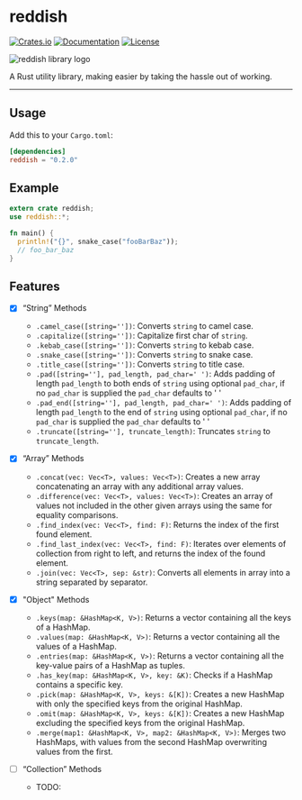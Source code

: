 # reddish

[![Crates.io](https://img.shields.io/crates/v/reddish.svg)](https://crates.io/crates/reddish)
[![Documentation](https://docs.rs/reddish/badge.svg)](https://docs.rs/reddish/)
[![License](https://img.shields.io/crates/l/octavo.svg)](LICENSE)

![reddish library logo](./docs/assets/reddish.png)

A Rust utility library, making easier by taking the hassle out of working.

---

## Usage

Add this to your `Cargo.toml`:

```toml
[dependencies]
reddish = "0.2.0"
```

## Example

```rust
extern crate reddish;
use reddish::*;

fn main() {
  println!("{}", snake_case("fooBarBaz"));
  // foo_bar_baz
}
```

## Features

- [x] “String” Methods
  - `.camel_case([string=''])`: Converts `string` to camel case.
  - `.capitalize([string=''])`: Capitalize first char of `string`.
  - `.kebab_case([string=''])`: Converts `string` to kebab case.
  - `.snake_case([string=''])`: Converts `string` to snake case.
  - `.title_case([string=''])`: Converts `string` to title case.
  - `.pad([string=''], pad_length, pad_char=' ')`: Adds padding of length `pad_length` to both ends of `string` using optional `pad_char`, if no `pad_char` is supplied the `pad_char` defaults to ' '
  - `.pad_end([string=''], pad_length, pad_char=' ')`: Adds padding of length `pad_length` to the end of `string` using optional `pad_char`, if no `pad_char` is supplied the `pad_char` defaults to ' '
  - `.truncate([string=''], truncate_length)`: Truncates `string` to `truncate_length`.

- [x] “Array” Methods
  - `.concat(vec: Vec<T>, values: Vec<T>)`: Creates a new array concatenating an array with any additional array values.
  - `.difference(vec: Vec<T>, values: Vec<T>)`: Creates an array of values not included in the other given arrays using the same for equality comparisons.
  - `.find_index(vec: Vec<T>, find: F)`: Returns the index of the first found element.
  - `.find_last_index(vec: Vec<T>, find: F)`: Iterates over elements of collection from right to left, and returns the index of the found element.
  - `.join(vec: Vec<T>, sep: &str)`: Converts all elements in array into a string separated by separator.

- [x] "Object" Methods
  - `.keys(map: &HashMap<K, V>)`: Returns a vector containing all the keys of a HashMap.
  - `.values(map: &HashMap<K, V>)`: Returns a vector containing all the values of a HashMap.
  - `.entries(map: &HashMap<K, V>)`: Returns a vector containing all the key-value pairs of a HashMap as tuples.
  - `.has_key(map: &HashMap<K, V>, key: &K)`: Checks if a HashMap contains a specific key.
  - `.pick(map: &HashMap<K, V>, keys: &[K])`: Creates a new HashMap with only the specified keys from the original HashMap.
  - `.omit(map: &HashMap<K, V>, keys: &[K])`: Creates a new HashMap excluding the specified keys from the original HashMap.
  - `.merge(map1: &HashMap<K, V>, map2: &HashMap<K, V>)`: Merges two HashMaps, with values from the second HashMap overwriting values from the first.

- [ ] “Collection” Methods
  - TODO:
